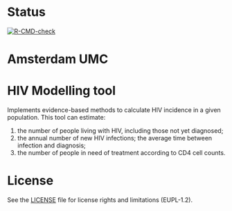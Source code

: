 # Status

[![R-CMD-check](../../actions/workflows/R-CMD-check.yaml/badge.svg)](../../actions/workflows/R-CMD-check.yaml)

# Amsterdam UMC

# HIV Modelling tool

Implements evidence-based methods to calculate HIV incidence in a given population.
This tool can estimate:

1. the number of people living with HIV, including those not yet
diagnosed;
2. the annual number of new HIV infections; the average time between infection and
diagnosis;
3. the number of people in need of treatment according to CD4 cell counts.

# License

See the [LICENSE](LICENSE) file for
license rights and limitations (EUPL-1.2).
